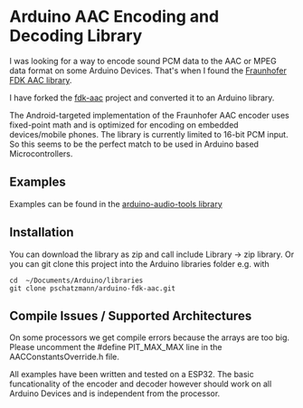 
# Arduino AAC Encoding and Decoding Library

I was looking for a way to encode sound PCM data to the AAC or MPEG data format on some Arduino Devices. That's when I found  the [Fraunhofer FDK AAC library](https://en.wikipedia.org/wiki/Fraunhofer_FDK_AAC). 

I have forked the [fdk-aac](https://github.com/mstorsjo/fdk-aac/tree/v2.0.1) project and converted it to an Arduino library. 

The Android-targeted implementation of the Fraunhofer AAC encoder uses fixed-point math and is optimized for encoding on embedded devices/mobile phones. The library is currently limited to 16-bit PCM input. So this seems to be the perfect match to be used in Arduino based Microcontrollers.

## Examples

Examples can be found in the [arduino-audio-tools library](https://github.com/pschatzmann/arduino-audio-tools) 

## Installation

You can download the library as zip and call include Library -> zip library. Or you can git clone this project into the Arduino libraries folder e.g. with

```
cd  ~/Documents/Arduino/libraries
git clone pschatzmann/arduino-fdk-aac.git
```

## Compile Issues / Supported Architectures

On some processors we get compile errors because the arrays are too big.  
Please uncomment the #define PIT_MAX_MAX line in the AACConstantsOverride.h file. 

All examples have been written and tested on a ESP32. The basic funcationality of the encoder and decoder however should work on all Arduino Devices and is independent from the processor.

